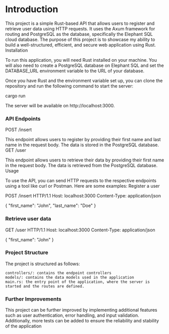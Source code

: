 # Introduction

This project is a simple Rust-based API that allows users to register and retrieve user data using HTTP requests. It uses the Axum framework for routing and PostgreSQL as the database, specifically the Elephant SQL cloud database. The purpose of this project is to showcase my ability to build a well-structured, efficient, and secure web application using Rust.
Installation

To run this application, you will need Rust installed on your machine. You will also need to create a PostgreSQL database on Elephant SQL and set the DATABASE_URL environment variable to the URL of your database.

Once you have Rust and the environment variable set up, you can clone the repository and run the following command to start the server:


cargo run

The server will be available on http://localhost:3000.

### API Endpoints
POST /insert

This endpoint allows users to register by providing their first name and last name in the request body. The data is stored in the PostgreSQL database.
GET /user

This endpoint allows users to retrieve their data by providing their first name in the request body. The data is retrieved from the PostgreSQL database.
Usage

To use the API, you can send HTTP requests to the respective endpoints using a tool like curl or Postman. Here are some examples:
Register a user


POST /insert HTTP/1.1
Host: localhost:3000
Content-Type: application/json

{
    "first_name": "John",
    "last_name": "Doe"
}

### Retrieve user data



GET /user HTTP/1.1
Host: localhost:3000
Content-Type: application/json

{
    "first_name": "John"
}

### Project Structure

The project is structured as follows:

    controllers/: contains the endpoint controllers
    models/: contains the data models used in the application
    main.rs: the entry point of the application, where the server is started and the routes are defined.

### Further Improvements

This project can be further improved by implementing additional features such as user authentication, error handling, and input validation. Additionally, more tests can be added to ensure the reliability and stability of the application
